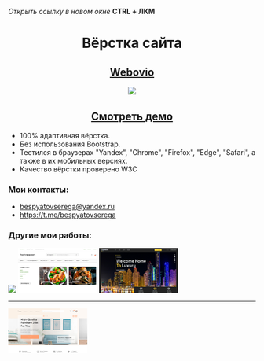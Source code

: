 *Открыть ссылку в новом окне* __CTRL + ЛКМ__

<h1 align="center">Вёрстка сайта</h1>
<h2 align="center"><a href="https://sergeybespyatov.github.io/demo-2" target="_blank">Webovio</a></h2>
<p align="center"><img width="70%" src="https://github.com/sergeybespyatov/webovio/blob/main/screenshot.jpg"></p>
<h2 align="center"><a href="https://sergeybespyatov.github.io/demo-2" target="_blank">Смотреть демо</a></h2>

- 100% адаптивная вёрстка.
- Без использования Bootstrap.
- Тестился в браузерах "Yandex", "Chrome", "Firefox", "Edge", "Safari", а также в их мобильных версиях.
- Качество вёрстки проверено W3C

### Мои контакты:

- bespyatovserega@yandex.ru
- https://t.me/bespyatovserega

### Другие мои работы:

<a href="https://github.com/sergeybespyatov/demo-1"><img width="32%" src="https://github.com/sergeybespyatov/demo-1/blob/main/screenshot.jpg"/></a>
<a href="https://github.com/sergeybespyatov/demo-3"><img width="32%" src="https://github.com/sergeybespyatov/demo-3/blob/main/screenshot.jpg"/></a>
<a href="https://github.com/sergeybespyatov/demo-4"><img width="32%" src="https://github.com/sergeybespyatov/demo-4/blob/main/screenshot.jpg"/></a>
<hr>
<a href="https://github.com/sergeybespyatov/demo-5"><img width="32%" src="https://github.com/sergeybespyatov/demo-5/blob/main/screenshot.jpg"/></a>
